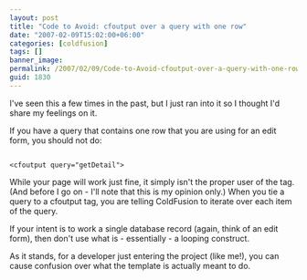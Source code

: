 ```yaml
---
layout: post
title: "Code to Avoid: cfoutput over a query with one row"
date: "2007-02-09T15:02:00+06:00"
categories: [coldfusion]
tags: []
banner_image: 
permalink: /2007/02/09/Code-to-Avoid-cfoutput-over-a-query-with-one-row
guid: 1830
---
```


I've seen this a few times in the past, but I just ran into it so I thought I'd share my feelings on it. 

If you have a query that contains one row that you are using for an edit form, you should not do:

<code>
&lt;cfoutput query="getDetail"&gt;
</code>

While your page will work just fine, it simply isn't the proper user of the tag. (And before I go on - I'll note that this is my opinion only.) When you tie a query to a cfoutput tag, you are telling ColdFusion to iterate over each item of the query. 

If your intent is to work a single database record (again, think of an edit form), then don't use what is - essentially - a looping construct. 

As it stands, for a developer just entering the project (like me!), you can cause confusion over what the template is actually meant to do.